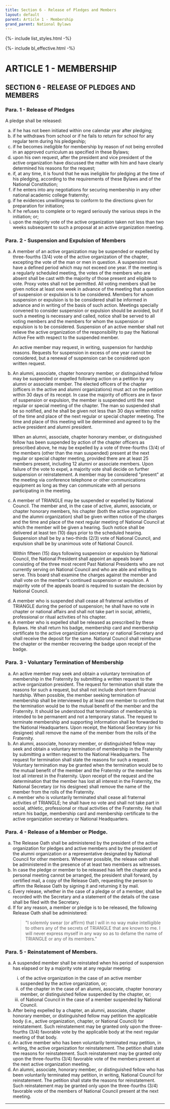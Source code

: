 ```yaml
---
title: Section 6 - Release of Pledges and Members
layout: default
parent: Article 1 - Membership
grand_parent: National Bylaws
---
```


{%- include list_styles.html -%}

{%- include bl_effective.html -%}

# ARTICLE 1 - MEMBERSHIP

## SECTION 6 - RELEASE OF PLEDGES AND MEMBERS

### Para. 1 - Release of Pledges

A pledge shall be released:

<ol type="a">
<li>if he has not been initiated within one calendar year after
pledging;</li>
<li>if he withdraws from school or if he fails to return for
school for any regular term during his pledgeship;</li>
<li>if he becomes ineligible for membership by reason of not
being enrolled in an approved curriculum as specified in these
Bylaws;</li>
<li>upon his own request, after the president and vice president
of the active organization have discussed the matter with him and
have clearly determined his reasons for the request;</li>
<li>if, at any time, it is found that he was ineligible for
pledging at the time of his pledging, according to the
requirements of these Bylaws and of the National Constitution;</li>
<li>if he enters into any negotiations for securing membership in
any other national academic college fraternity;</li>
<li>if he evidences unwillingness to conform to the directions
given for preparation for initiation;</li>
<li>if he refuses to complete or to regard seriously the various
steps in the initiation; or;</li>
<li>upon the majority vote of the active organization taken not
less than two weeks subsequent to such a proposal at an active
organization meeting.</li>
</ol>

### Para. 2 - Suspension and Expulsion of Members

<ol type="a">
<li><p>A member of an active organization may be suspended or 
expelled by three-fourths (3/4) vote of the active organization 
of the chapter, excepting the vote of the man or men in question. 
A suspension must have a defined period which may not exceed one 
year. If the meeting is a regularly scheduled meeting, the
votes of the members who are absent shall be cast with the
majority of those present and eligible to vote.  Proxy votes
shall not be permitted.  All voting members shall be given notice
at least one week in advance of the meeting that a question of
suspension or expulsion is to be considered.  Members for whom
suspension or expulsion is to be considered shall be informed in
advance and in writing of the basis of such action.  Meetings
specially convened to consider suspension or expulsion should be
avoided, but if such a meeting is necessary and called, notice
shall be served to all voting members and the members for whom
the suspension or expulsion is to be considered.  Suspension of
an active member shall not relieve the active organization of the
responsibility to pay the National Active Fee with respect to the
suspended member.</p>

<p>An active member may request, in writing, suspension for hardship
reasons.  Requests for suspension in excess of one year cannot be
considered, but a renewal of suspension can be considered upon
written request.</p>
</li>
<li><p>An alumni, associate, chapter honorary member, or
distinguished fellow may be suspended or expelled following
action on a petition by any alumni or associate member.  The
elected officers of the chapter (officers in the active and alumni 
organizations) must act on the petition within
30 days of its receipt.  In case the majority of officers are in
favor of suspension or expulsion, the member is suspended until
the next regular or special meeting of the chapter.  The man so suspended
shall be so notified, and he shall be given not less than 30 days
written notice of the time and place of the next regular or special chapter
meeting. The time and place of this meeting will be determined and agreed 
to by the active president and alumni president.</p>

<p>When an alumni, associate, chapter honorary member, or
distinguished fellow has been suspended by action of the chapter
officers as prescribed above, he may be expelled by a vote of
three-fourths (3/4) of the members (other than the man suspended)
present at the next regular or special chapter meeting, provided
there are at least 25 members present, including 12 alumni or
associate members.  Upon failure of the vote to expel, a majority
vote shall decide on further suspension or reinstatement. A
member may be considered "present" at the meeting via conference 
telephone or other communications equipment as long as they can 
communicate with all persons participating in the meeting.</p>
</li>
<li><p>A member of TRIANGLE may be suspended or expelled by National
Council.  The member and, in the
case of active, alumni, associate, or chapter honorary members,
his chapter (both the active organization and the alumni
organization) shall be given written notice of the charges and
the time and place of the next regular meeting of National
Council at which the member will be given a hearing.  Such notice
shall be delivered at least ten (10) days prior to the
scheduled hearing. Suspension shall be by a two-thirds (2/3) vote
of National Council, and expulsion shall be by unanimous vote of
National Council.</p>

<p>Within fifteen (15) days following suspension or expulsion by 
National Council, the National President shall appoint an appeals 
board consisting of the three most recent Past National Presidents 
who are not currently serving on National Council and who are able 
and willing to serve. This board shall examine the charges against 
the member and shall vote on the member's continued suspension or 
expulsion. A majority vote of the appeals board is required to 
sustain the decision by National Council.</p>
</li>
<li>A member who is suspended shall cease all fraternal
activities of TRIANGLE during the period of suspension; he shall
have no vote in chapter or national affairs and shall not take
part in social, athletic, professional or ritual activities of
his chapter.
</li>
<li>A member who is expelled shall be released as prescribed by
these Bylaws.  He shall return his badge, membership card and
membership certificate to the active organization secretary or
national Secretary and shall receive the deposit for the same. 
National Council shall reimburse the chapter or the member
recovering the badge upon receipt of the badge.
</li>
</ol>

### Para. 3 - Voluntary Termination of Membership

<ol type="a">
<li>An active member may seek and obtain a voluntary termination of membership in the Fraternity by submitting a written request to the active organization president. The request for termination shall state the reasons for such a request, but shall not include short-term financial hardship. When possible, the member seeking termination of membership shall be interviewed by at least one member to confirm that the termination would be to the mutual benefit of the member and the Fraternity. It should be understood that termination of membership is intended to be permanent and not a temporary status. The request to terminate membership and supporting information shall be forwarded to the National Headquarters. Upon receipt, the National Secretary (or his designee) shall remove the name of the member from the rolls of the Fraternity.</li>

<li>An alumni, associate, honorary member, or distinguished fellow may seek and obtain a voluntary termination of membership in the Fraternity by submitting a written request to the National Headquarters. The request for termination shall state the reasons for such a request. Voluntary termination may be granted when the termination would be to the mutual benefit of the member and the Fraternity or the member has lost all interest in the Fraternity. Upon receipt of the request and the determination that the member has lost all interest in the Fraternity, the National Secretary (or his designee) shall remove the name of the member from the rolls of the Fraternity.</li>
<li>A member who is voluntarily terminated shall cease all fraternal activities of TRIANGLE; he shall have no vote and shall not take part in social, athletic, professional or ritual activities of the Fraternity. He shall return his badge, membership card and membership certificate to the active organization secretary or National Headquarters.</li>
</ol>

### Para. 4 - Release of a Member or Pledge.

<ol type="a">
<li>The Release Oath shall be administered by the president of
the active organization for pledges and active members and by the
president of the alumni organization or a representative
designated by National Council for other members.  Whenever
possible, the release oath shall be administered in the presence
of at least two members as witnesses.
</li>
<li>In case the pledge or member to be released has left the
chapter and a personal meeting cannot be arranged, the president
shall forward, by certified mail, a copy of the Release Oath,
requesting the person to affirm the Release Oath by signing it
and returning it by mail.
</li>
<li>Every release, whether in the case of a pledge or of a
member, shall be recorded with the Secretary and a statement of
the details of the case shall be filed with the Secretary.
</li>
<li>If for any reason, a member or pledge is to be released, the
following Release Oath shall be administered:
<blockquote>
"I solemnly swear (or affirm) that I will in no way make
intelligible to others any of the secrets of TRIANGLE that are
known to me.  I will never express myself in any way so as to
defame the name of TRIANGLE or any of its members."
</blockquote>
</li>

</ol>

### Para. 5 - Reinstatement of Members.

<ol type="a">
<li>A suspended member shall be reinstated when his period of
suspension has elapsed or by a majority vote at any regular
meeting:</li>
<ol type="i">
<li>of the active organization in the case of an active member
suspended by the active organization, or;</li>
<li>of the chapter in the case of an alumni, associate, chapter
honorary member, or distinguished fellow suspended by the
chapter, or;</li>
<li>of National Council in the case of a member suspended by
National Council.</li>
</ol>

<li>After being expelled by a chapter, an alumni, associate,
chapter honorary member, or distinguished fellow may petition the
applicable body (i.e., active organization, chapter, or National Council)
for reinstatement.  Such reinstatement may be granted
only upon the three-fourths (3/4) favorable vote by the applicable body
 at the next regular meeting of that body.
</li>
<li>An active member who has been voluntarily terminated may
petition, in writing, the active organization for reinstatement. 
The petition shall state the reasons for reinstatement.  Such
reinstatement may be granted only upon the three-fourths (3/4) favorable
vote of the members present at the next active organization
meeting.
</li>
<li>An alumni, associate, honorary member, or distinguished
fellow who has been voluntarily terminated may petition, in
writing, National Council for reinstatement.  The petition shall
state the reasons for reinstatement. Such reinstatement may be
granted only upon the three-fourths (3/4) favorable vote of the members of
National Council present at the next meeting.
</li>
</ol>

---

